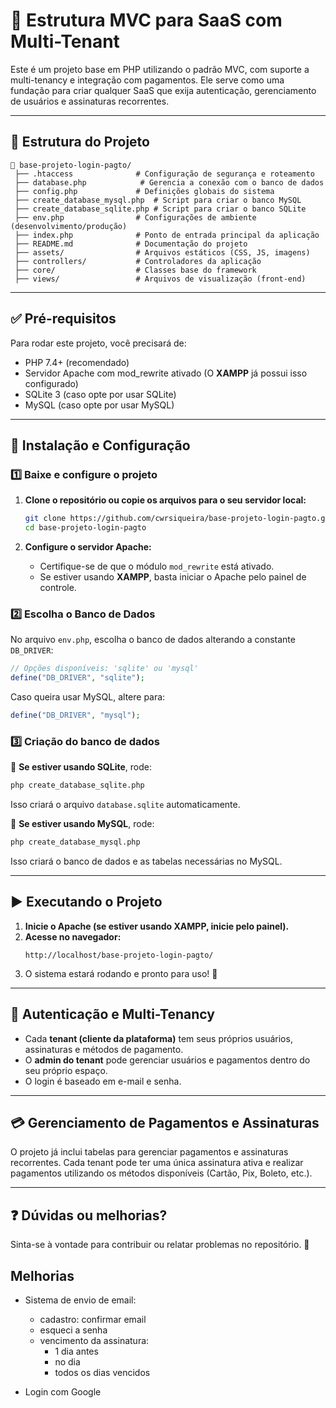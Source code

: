 # 📌 Estrutura MVC para SaaS com Multi-Tenant

Este é um projeto base em PHP utilizando o padrão MVC, com suporte a multi-tenancy e integração com pagamentos. Ele serve como uma fundação para criar qualquer SaaS que exija autenticação, gerenciamento de usuários e assinaturas recorrentes.

---

## 📂 Estrutura do Projeto

```
📁 base-projeto-login-pagto/
 ├── .htaccess              # Configuração de segurança e roteamento
 ├── database.php            # Gerencia a conexão com o banco de dados
 ├── config.php             # Definições globais do sistema
 ├── create_database_mysql.php  # Script para criar o banco MySQL
 ├── create_database_sqlite.php # Script para criar o banco SQLite
 ├── env.php                # Configurações de ambiente (desenvolvimento/produção)
 ├── index.php              # Ponto de entrada principal da aplicação
 ├── README.md              # Documentação do projeto
 ├── assets/                # Arquivos estáticos (CSS, JS, imagens)
 ├── controllers/           # Controladores da aplicação
 ├── core/                  # Classes base do framework
 ├── views/                 # Arquivos de visualização (front-end)
```

---

## ✅ **Pré-requisitos**

Para rodar este projeto, você precisará de:

- PHP 7.4+ (recomendado)
- Servidor Apache com mod_rewrite ativado (O **XAMPP** já possui isso configurado)
- SQLite 3 (caso opte por usar SQLite)
- MySQL (caso opte por usar MySQL)

---

## 🚀 **Instalação e Configuração**

### 1️⃣ **Baixe e configure o projeto**

1. **Clone o repositório ou copie os arquivos para o seu servidor local:**
   ```sh
   git clone https://github.com/cwrsiqueira/base-projeto-login-pagto.git
   cd base-projeto-login-pagto
   ```

2. **Configure o servidor Apache:**
   - Certifique-se de que o módulo `mod_rewrite` está ativado.
   - Se estiver usando **XAMPP**, basta iniciar o Apache pelo painel de controle.

### 2️⃣ **Escolha o Banco de Dados**

No arquivo `env.php`, escolha o banco de dados alterando a constante `DB_DRIVER`:
```php
// Opções disponíveis: 'sqlite' ou 'mysql'
define("DB_DRIVER", "sqlite");
```

Caso queira usar MySQL, altere para:
```php
define("DB_DRIVER", "mysql");
```

### 3️⃣ **Criação do banco de dados**

🔹 **Se estiver usando SQLite**, rode:
```sh
php create_database_sqlite.php
```
Isso criará o arquivo `database.sqlite` automaticamente.

🔹 **Se estiver usando MySQL**, rode:
```sh
php create_database_mysql.php
```
Isso criará o banco de dados e as tabelas necessárias no MySQL.

---

## ▶️ **Executando o Projeto**

1. **Inicie o Apache (se estiver usando XAMPP, inicie pelo painel).**
2. **Acesse no navegador:**
   ```
   http://localhost/base-projeto-login-pagto/
   ```
3. O sistema estará rodando e pronto para uso! 🎉

---

## 🔐 **Autenticação e Multi-Tenancy**

- Cada **tenant (cliente da plataforma)** tem seus próprios usuários, assinaturas e métodos de pagamento.
- O **admin do tenant** pode gerenciar usuários e pagamentos dentro do seu próprio espaço.
- O login é baseado em e-mail e senha.

---

## 💳 **Gerenciamento de Pagamentos e Assinaturas**

O projeto já inclui tabelas para gerenciar pagamentos e assinaturas recorrentes. Cada tenant pode ter uma única assinatura ativa e realizar pagamentos utilizando os métodos disponíveis (Cartão, Pix, Boleto, etc.).

---

## ❓ **Dúvidas ou melhorias?**

Sinta-se à vontade para contribuir ou relatar problemas no repositório. 🚀

## **Melhorias**
- Sistema de envio de email:
   - cadastro: confirmar email
   - esqueci a senha
   - vencimento da assinatura:
      - 1 dia antes
      - no dia
      - todos os dias vencidos

- Login com Google
